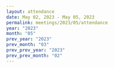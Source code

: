 ```yaml
---
layout: attendance
date: May 02, 2023 - May 05, 2023
permalink: meetings/2023/05/attendance
year: "2023"
month: "05"
prev_year: "2023"
prev_month: "03"
prev_prev_year: "2023"
prev_prev_month: "02"
---
```


